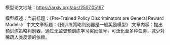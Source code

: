 模型论文地址：https://arxiv.org/abs/2507.05197

模型概述：当前标题：《Pre-Trained Policy Discriminators are General Reward Models》
中文文章标题：《预训练策略判别器是一般奖励模型》
文章内容：提出预训练策略判别器，通过无监督预训练学习奖励信号，可泛化至多种任务，减少对稀疏人类反馈的依赖。
